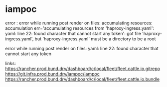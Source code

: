 # iampoc

error :
error while running post render on files: accumulating resources: accumulation err='accumulating resources from 'haproxy-ingress.yaml': yaml: line 22: found character that cannot start any token': got file 'haproxy-ingress.yaml', but 'haproxy-ingress.yaml' must be a directory to be a root

error while running post render on files: yaml: line 22: found character that cannot start any token


links: 
https://rancher.prod.bund.drv/dashboard/c/local/fleet/fleet.cattle.io.gitrepo
https://git.infra.prod.bund.drv/iampoc/iampoc
https://rancher.prod.bund.drv/dashboard/c/local/fleet/fleet.cattle.io.bundle
